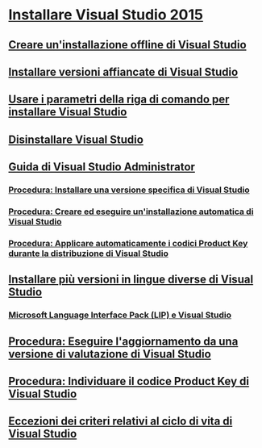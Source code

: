 # [Installare Visual Studio 2015](install-visual-studio-2015.md)
## [Creare un'installazione offline di Visual Studio](create-an-offline-installation-of-visual-studio.md)
## [Installare versioni affiancate di Visual Studio](install-visual-studio-versions-side-by-side.md)
## [Usare i parametri della riga di comando per installare Visual Studio](use-command-line-parameters-to-install-visual-studio.md)
## [Disinstallare Visual Studio](uninstall-visual-studio.md)
## [Guida di Visual Studio Administrator](visual-studio-administrator-guide.md)
### [Procedura: Installare una versione specifica di Visual Studio](how-to-install-a-specific-release-of-visual-studio.md)
### [Procedura: Creare ed eseguire un'installazione automatica di Visual Studio](how-to-create-and-run-an-unattended-installation-of-visual-studio.md)
### [Procedura: Applicare automaticamente i codici Product Key durante la distribuzione di Visual Studio](how-to-automatically-apply-product-keys-when-deploying-visual-studio.md)
## [Installare più versioni in lingue diverse di Visual Studio](install-multiple-language-versions-of-visual-studio.md)
### [Microsoft Language Interface Pack (LIP) e Visual Studio](microsoft-language-interface-packs-lips-and-visual-studio.md)
## [Procedura: Eseguire l'aggiornamento da una versione di valutazione di Visual Studio](how-to-upgrade-from-a-trial-edition-of-visual-studio.md)
## [Procedura: Individuare il codice Product Key di Visual Studio](how-to-locate-the-visual-studio-product-key.md)
## [Eccezioni dei criteri relativi al ciclo di vita di Visual Studio](visual-studio-lifecycle-policy-exceptions.md)
